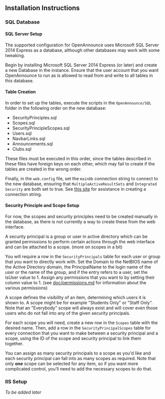 ## Installation Instructions

### SQL Database

#### SQL Server Setup

The supported configuration for OpenAnnounce uses Microsoft SQL Server 2014 Express as a database, although other databases may work with some tweaking.

Begin by installing Microsoft SQL Server 2014 Express (or later) and create a new Database in the instance. Ensure that the user account that you want OpenAnnounce to run as is allowed to read from and write to all tables in this database.

#### Table Creation

In order to set up the tables, execute the scripts in the `OpenAnnounce/SQL` folder in the following order on the new database:

* SecurityPrinciples.sql
* Scopes.sql
* SecurityPrincipleScopes.sql
* Users.sql
* NavbarLinks.sql
* Announcements.sql
* Clubs.sql

These files must be executed in this order, since the tables described in these files have foreign keys on each other, which may fail to create if the tables are created in the wrong order.

Finally, in the `web.config` file, set the `mainDb` connection string to connect to the new database, ensuring that `MultipleActiveResultSets` and `Integrated Security` are both set to true. See [this site](http://www.connectionstrings.com/) for assistance in creating a connection string.

#### Security Principle and Scope Setup

For now, the scopes and security principles need to be created manually in the database, as there is not currently a way to create these from the web interface.

A security principal is a group or user in active directory which can be granted permissions to perform certain actions through the web interface and can be attached to a scope. (more on scopes in a bit)

You will require a row in the `SecurityPrincipals` table for each user or group that you want to directly work with. Set the Domain to the NetBIOS name of the Active Directory domain, the PrincipalName to the login name of the user or the name of the group, and if the entry refers to a user, set the IsUser value to 1. Assign any permissions that you want to by setting their column value to 1. (see [doc/permissions.md](permissions.md) for information about the various permissions)

A scope defines the visibility of an item, determining which users it is shown to. A scope might be for example "Students Only" or "Staff Only". Note that an "Everybody" scope will always exist and will cover even those users who do not fall into any of the given security principals.

For each scope you will need, create a new row in the `Scopes` table with the desired name. Then, add a row in the `SecurityPrincipalScopes` table for every connection that you want to make between a security principal and a scope, using the ID of the scope and security principal to link them together.

You can assign as many security principals to a scope as you'd like and each security principal can fall into as many scopes as required. Note that only **one** scope can be selected for any item, so if you want more complicated control, you'll need to add the necessary scopes to do that.

### IIS Setup

_To be added later_
